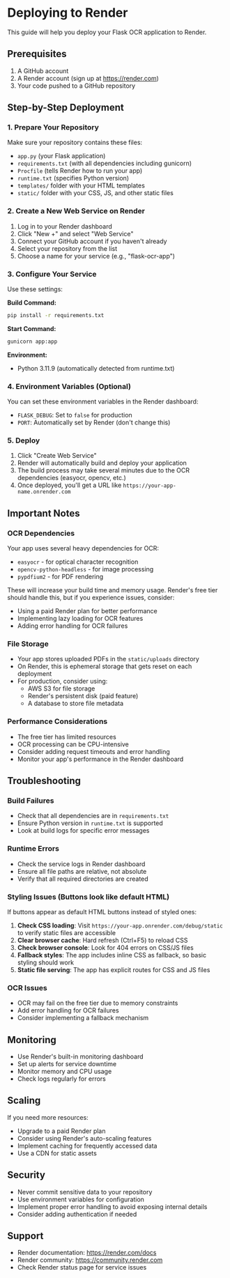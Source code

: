 # Deploying to Render

This guide will help you deploy your Flask OCR application to Render.

## Prerequisites

1. A GitHub account
2. A Render account (sign up at https://render.com)
3. Your code pushed to a GitHub repository

## Step-by-Step Deployment

### 1. Prepare Your Repository

Make sure your repository contains these files:
- `app.py` (your Flask application)
- `requirements.txt` (with all dependencies including gunicorn)
- `Procfile` (tells Render how to run your app)
- `runtime.txt` (specifies Python version)
- `templates/` folder with your HTML templates
- `static/` folder with your CSS, JS, and other static files

### 2. Create a New Web Service on Render

1. Log in to your Render dashboard
2. Click "New +" and select "Web Service"
3. Connect your GitHub account if you haven't already
4. Select your repository from the list
5. Choose a name for your service (e.g., "flask-ocr-app")

### 3. Configure Your Service

Use these settings:

**Build Command:**
```bash
pip install -r requirements.txt
```

**Start Command:**
```bash
gunicorn app:app
```

**Environment:**
- Python 3.11.9 (automatically detected from runtime.txt)

### 4. Environment Variables (Optional)

You can set these environment variables in the Render dashboard:

- `FLASK_DEBUG`: Set to `false` for production
- `PORT`: Automatically set by Render (don't change this)

### 5. Deploy

1. Click "Create Web Service"
2. Render will automatically build and deploy your application
3. The build process may take several minutes due to the OCR dependencies (easyocr, opencv, etc.)
4. Once deployed, you'll get a URL like `https://your-app-name.onrender.com`

## Important Notes

### OCR Dependencies
Your app uses several heavy dependencies for OCR:
- `easyocr` - for optical character recognition
- `opencv-python-headless` - for image processing
- `pypdfium2` - for PDF rendering

These will increase your build time and memory usage. Render's free tier should handle this, but if you experience issues, consider:
- Using a paid Render plan for better performance
- Implementing lazy loading for OCR features
- Adding error handling for OCR failures

### File Storage
- Your app stores uploaded PDFs in the `static/uploads` directory
- On Render, this is ephemeral storage that gets reset on each deployment
- For production, consider using:
  - AWS S3 for file storage
  - Render's persistent disk (paid feature)
  - A database to store file metadata

### Performance Considerations
- The free tier has limited resources
- OCR processing can be CPU-intensive
- Consider adding request timeouts and error handling
- Monitor your app's performance in the Render dashboard

## Troubleshooting

### Build Failures
- Check that all dependencies are in `requirements.txt`
- Ensure Python version in `runtime.txt` is supported
- Look at build logs for specific error messages

### Runtime Errors
- Check the service logs in Render dashboard
- Ensure all file paths are relative, not absolute
- Verify that all required directories are created

### Styling Issues (Buttons look like default HTML)
If buttons appear as default HTML buttons instead of styled ones:

1. **Check CSS loading**: Visit `https://your-app.onrender.com/debug/static` to verify static files are accessible
2. **Clear browser cache**: Hard refresh (Ctrl+F5) to reload CSS
3. **Check browser console**: Look for 404 errors on CSS/JS files
4. **Fallback styles**: The app includes inline CSS as fallback, so basic styling should work
5. **Static file serving**: The app has explicit routes for CSS and JS files

### OCR Issues
- OCR may fail on the free tier due to memory constraints
- Add error handling for OCR failures
- Consider implementing a fallback mechanism

## Monitoring

- Use Render's built-in monitoring dashboard
- Set up alerts for service downtime
- Monitor memory and CPU usage
- Check logs regularly for errors

## Scaling

If you need more resources:
- Upgrade to a paid Render plan
- Consider using Render's auto-scaling features
- Implement caching for frequently accessed data
- Use a CDN for static assets

## Security

- Never commit sensitive data to your repository
- Use environment variables for configuration
- Implement proper error handling to avoid exposing internal details
- Consider adding authentication if needed

## Support

- Render documentation: https://render.com/docs
- Render community: https://community.render.com
- Check Render status page for service issues

